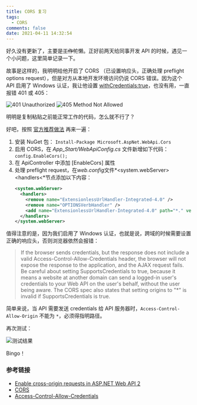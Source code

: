 ```yaml
---
title: CORS 复习
tags:
  - CORS
comments: false
date: 2021-04-11 14:32:54
---
```


好久没有更新了，主要是~~工作忙~~懒。正好前两天给同事开发 API 的时候，遇见一个小问题，这里简单记录一下。

故事是这样的，我明明给他开启了 CORS （已设置响应头，正确处理 preflight options request），但是对方从本地开发环境访问仍说 CORS 错误。因为这个 API 启用了 Windows 认证，我让他设置 [withCredentials:true](https://developer.mozilla.org/en-US/docs/Web/API/XMLHttpRequest/withCredentials)，也没有用，一直报错 401 或 405：

![401 Unauthorized](/images/CORS-review/401_unauthorized.jpg)
![405 Method Not Allowed](/images/CORS-review/405_method_not_allowed.jpg)

明明是复制粘贴之前能正常工作的代码，怎么就不行了？

好吧，按照 [官方推荐做法](https://docs.microsoft.com/en-us/aspnet/web-api/overview/security/enabling-cross-origin-requests-in-web-api) 再来一遍：

1. 安装 NuGet 包： `Install-Package Microsoft.AspNet.WebApi.Cors`
2. 启用 CORS，在 *App_Start/WebApiConfig.cs* 文件新增如下代码： `config.EnableCors();`
3. 在 ApiController 中添加 [EnableCors] 属性
4. 处理 preflight request，在*web.config*文件*&lt;system.webServer&gt;&lt;handlers&lt;*节点添加以下内容：
   ```xml
   <system.webServer>
     <handlers>
       <remove name="ExtensionlessUrlHandler-Integrated-4.0" />
       <remove name="OPTIONSVerbHandler" />
       <add name="ExtensionlessUrlHandler-Integrated-4.0" path="*." verb="*" type="System.Web.Handlers.TransferRequestHandler" preCondition="integratedMode,runtimeVersionv4.0" />
     </handlers>
   </system.webServer>
   ```

值得注意的是，因为我们启用了 Windows 认证，也就是说，跨域的时候需要设置正确的响应头，否则浏览器依然会报错：

> If the browser sends credentials, but the response does not include a valid Access-Control-Allow-Credentials header, the browser will not expose the response to the application, and the AJAX request fails. Be careful about setting SupportsCredentials to true, because it means a website at another domain can send a logged-in user's credentials to your Web API on the user's behalf, without the user being aware. The CORS spec also states that setting origins to "*" is invalid if SupportsCredentials is true.

简单来说，当 API 需要发送 credentials 给 API 服务器时，`Access-Control-Allow-Origin` 不能为 `*`，必须得指明路径。

再次测试：

![测试结果](/images/CORS-review/405_method_not_allowed.jpg)

Bingo！

### 参考链接

- [Enable cross-origin requests in ASP.NET Web API 2](https://docs.microsoft.com/en-us/aspnet/web-api/overview/security/enabling-cross-origin-requests-in-web-api)
- [CORS](https://developer.mozilla.org/en-US/docs/Glossary/CORS)
- [Access-Control-Allow-Credentials](https://developer.mozilla.org/en-US/docs/Web/HTTP/Headers/Access-Control-Allow-Credentials)
